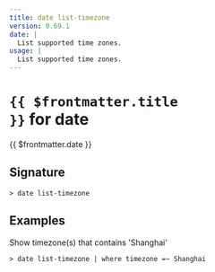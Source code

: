 ```yaml
---
title: date list-timezone
version: 0.69.1
date: |
  List supported time zones.
usage: |
  List supported time zones.
---
```


# <code>{{ $frontmatter.title }}</code> for date

<div style='white-space: pre-wrap;margin-top: 10px'>{{ $frontmatter.date }}</div>

## Signature

```> date list-timezone ```

## Examples

Show timezone(s) that contains 'Shanghai'
```shell
> date list-timezone | where timezone =~ Shanghai
```
